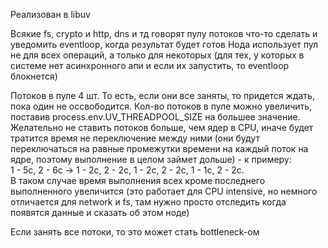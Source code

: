 Реализован в libuv

Всякие fs, crypto и http, dns и тд говорят пулу потоков что-то сделать и уведомить eventloop, когда результат будет готов
Нода использует пул не для всех операций, а только для некоторых (для тех, у которых в системе нет асинхронного апи
и если их запустить, то eventloop блокнется)

Потоков в пуле 4 шт. То есть, если они все заняты, то придется ждать, пока один не оссвободится.
Кол-во потоков в пуле можно увеличить, поставив process.env.UV_THREADPOOL_SIZE на большее значение. Желательно
не ставить потоков больше, чем ядер в CPU, иначе будет тратится время не переключение между ними (они будут переключаться
на равные промежутки времени на каждый поток на ядре, поэтому выполнение в целом займет дольше) - к примеру:\
1 - 5с, 2 - 6с -> 1 - 2c, 2 - 2c, 1 - 2c, 2 - 2c, 1 - 1c, 2 - 2c.\
В таком случае время выполнения всех кроме последнего выполненного  увеличится (это работает для CPU intensive,
но немного отличается для network и fs, там нужно просто отследить когда появятся данные и сказать об этом ноде)

Если занять все потоки, то это может стать bottleneck-ом